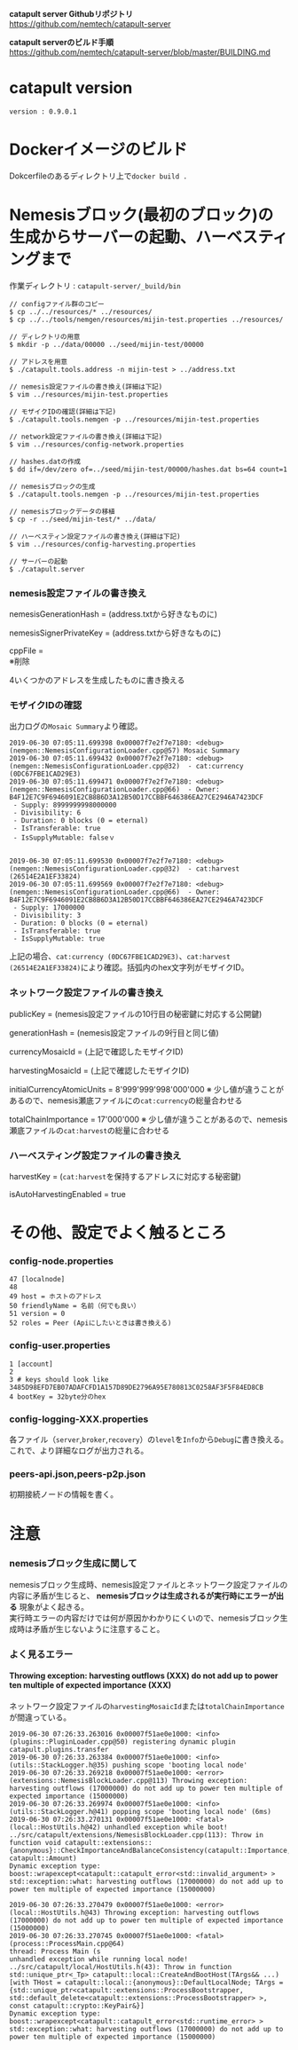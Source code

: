 **catapult server Githubリポジトリ**  
https://github.com/nemtech/catapult-server

**catapult serverのビルド手順**  
https://github.com/nemtech/catapult-server/blob/master/BUILDING.md

# catapult version

`version : 0.9.0.1`

# Dockerイメージのビルド

Dokcerfileのあるディレクトリ上で`docker build .`

# Nemesisブロック(最初のブロック)の生成からサーバーの起動、ハーベスティングまで

作業ディレクトリ : `catapult-server/_build/bin`

```no_attr
// configファイル群のコピー
$ cp ../../resources/* ../resources/
$ cp ../../tools/nemgen/resources/mijin-test.properties ../resources/

// ディレクトリの用意
$ mkdir -p ../data/00000 ../seed/mijin-test/00000

// アドレスを用意
$ ./catapult.tools.address -n mijin-test > ../address.txt

// nemesis設定ファイルの書き換え(詳細は下記)
$ vim ../resources/mijin-test.properties

// モザイクIDの確認(詳細は下記)
$ ./catapult.tools.nemgen -p ../resources/mijin-test.properties

// network設定ファイルの書き換え(詳細は下記)
$ vim ../resources/config-network.properties

// hashes.datの作成
$ dd if=/dev/zero of=../seed/mijin-test/00000/hashes.dat bs=64 count=1

// nemesisブロックの生成
$ ./catapult.tools.nemgen -p ../resources/mijin-test.properties

// nemesisブロックデータの移植
$ cp -r ../seed/mijin-test/* ../data/

// ハーベスティン設定ファイルの書き換え(詳細は下記)
$ vim ../resources/config-harvesting.properties

// サーバーの起動
$ ./catapult.server
```

### nemesis設定ファイルの書き換え

nemesisGenerationHash = (address.txtから好きなものに)  

nemesisSignerPrivateKey = (address.txtから好きなものに)

cppFile =  
※削除

4いくつかのアドレスを生成したものに書き換える

### モザイクIDの確認

出力ログの`Mosaic Summary`より確認。

```
2019-06-30 07:05:11.699398 0x00007f7e2f7e7180: <debug> (nemgen::NemesisConfigurationLoader.cpp@57) Mosaic Summary
2019-06-30 07:05:11.699432 0x00007f7e2f7e7180: <debug> (nemgen::NemesisConfigurationLoader.cpp@32)  - cat:currency (0DC67FBE1CAD29E3)
2019-06-30 07:05:11.699471 0x00007f7e2f7e7180: <debug> (nemgen::NemesisConfigurationLoader.cpp@66)  - Owner: B4F12E7C9F6946091E2CB8B6D3A12B50D17CCBBF646386EA27CE2946A7423DCF
 - Supply: 8999999998000000
 - Divisibility: 6
 - Duration: 0 blocks (0 = eternal)
 - IsTransferable: true
 - IsSupplyMutable: falseｖ


2019-06-30 07:05:11.699530 0x00007f7e2f7e7180: <debug> (nemgen::NemesisConfigurationLoader.cpp@32)  - cat:harvest (26514E2A1EF33824)
2019-06-30 07:05:11.699569 0x00007f7e2f7e7180: <debug> (nemgen::NemesisConfigurationLoader.cpp@66)  - Owner: B4F12E7C9F6946091E2CB8B6D3A12B50D17CCBBF646386EA27CE2946A7423DCF
 - Supply: 17000000
 - Divisibility: 3
 - Duration: 0 blocks (0 = eternal)
 - IsTransferable: true
 - IsSupplyMutable: true
```

上記の場合、`cat:currency (0DC67FBE1CAD29E3)`、`cat:harvest (26514E2A1EF33824)`により確認。括弧内のhex文字列がモザイクID。

### ネットワーク設定ファイルの書き換え

publicKey = (nemesis設定ファイルの10行目の秘密鍵に対応する公開鍵)

generationHash = (nemesis設定ファイルの9行目と同じ値)

currencyMosaicId = (上記で確認したモザイクID)

harvestingMosaicId = (上記で確認したモザイクID)

initialCurrencyAtomicUnits = 8'999'999'998'000'000
※ 少し値が違うことがあるので、nemesis瀬底ファイルにの`cat:currency`の総量合わせる

totalChainImportance = 17'000'000
※ 少し値が違うことがあるので、nemesis瀬底ファイルの`cat:harvest`の総量に合わせる

### ハーベスティング設定ファイルの書き換え

harvestKey = (`cat:harvest`を保持するアドレスに対応する秘密鍵)

isAutoHarvestingEnabled = true

# その他、設定でよく触るところ

### config-node.properties

```no_attr
47 [localnode]
48
49 host = ホストのアドレス
50 friendlyName = 名前（何でも良い）
51 version = 0
52 roles = Peer (Apiにしたいときは書き換える)
```

### config-user.properties

```no_attr
1 [account]
2
3 # keys should look like 3485D98EFD7EB07ADAFCFD1A157D89DE2796A95E780813C0258AF3F5F84ED8CB
4 bootKey = 32byte分のhex
```

### config-logging-XXX.properties

各ファイル（`server`,`broker`,`recovery`）の`level`を`Info`から`Debug`に書き換える。これで、より詳細なログが出力される。

### peers-api.json,peers-p2p.json

初期接続ノードの情報を書く。

# 注意

### nemesisブロック生成に関して

nemesisブロック生成時、nemesis設定ファイルとネットワーク設定ファイルの内容に矛盾が生じると、 **nemesisブロックは生成されるが実行時にエラーが出る** 現象がよく起きる。  
実行時エラーの内容だけでは何が原因かわかりにくいので、nemesisブロック生成時は矛盾が生じないように注意すること。

### よく見るエラー

#### Throwing exception: harvesting outflows (XXX) do not add up to power ten multiple of expected importance (XXX)  

ネットワーク設定ファイルの`harvestingMosaicId`または`totalChainImportance`が間違っている。

```no_attr
2019-06-30 07:26:33.263016 0x00007f51ae0e1000: <info> (plugins::PluginLoader.cpp@50) registering dynamic plugin catapult.plugins.transfer
2019-06-30 07:26:33.263384 0x00007f51ae0e1000: <info> (utils::StackLogger.h@35) pushing scope 'booting local node'
2019-06-30 07:26:33.269218 0x00007f51ae0e1000: <error> (extensions::NemesisBlockLoader.cpp@113) Throwing exception: harvesting outflows (17000000) do not add up to power ten multiple of expected importance (15000000)
2019-06-30 07:26:33.269974 0x00007f51ae0e1000: <info> (utils::StackLogger.h@41) popping scope 'booting local node' (6ms)
2019-06-30 07:26:33.270131 0x00007f51ae0e1000: <fatal> (local::HostUtils.h@42) unhandled exception while boot!
../src/catapult/extensions/NemesisBlockLoader.cpp(113): Throw in function void catapult::extensions::{anonymous}::CheckImportanceAndBalanceConsistency(catapult::Importance, catapult::Amount)
Dynamic exception type: boost::wrapexcept<catapult::catapult_error<std::invalid_argument> >
std::exception::what: harvesting outflows (17000000) do not add up to power ten multiple of expected importance (15000000)

2019-06-30 07:26:33.270479 0x00007f51ae0e1000: <error> (local::HostUtils.h@43) Throwing exception: harvesting outflows (17000000) do not add up to power ten multiple of expected importance (15000000)
2019-06-30 07:26:33.270745 0x00007f51ae0e1000: <fatal> (process::ProcessMain.cpp@64)
thread: Process Main (s
unhandled exception while running local node!
../src/catapult/local/HostUtils.h(43): Throw in function std::unique_ptr<_Tp> catapult::local::CreateAndBootHost(TArgs&& ...) [with THost = catapult::local::{anonymous}::DefaultLocalNode; TArgs = {std::unique_ptr<catapult::extensions::ProcessBootstrapper, std::default_delete<catapult::extensions::ProcessBootstrapper> >, const catapult::crypto::KeyPair&}]
Dynamic exception type: boost::wrapexcept<catapult::catapult_error<std::runtime_error> >
std::exception::what: harvesting outflows (17000000) do not add up to power ten multiple of expected importance (15000000)
```
